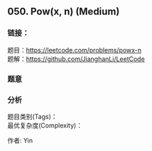 ## 050. Pow(x, n) (Medium)

### **链接**：
题目：https://leetcode.com/problems/powx-n  
题解：https://github.com/JianghanLi/LeetCode

### **题意**



### **分析**  
题目类别(Tags)：  
最优复杂度(Complexity)：  



作者: Yin
